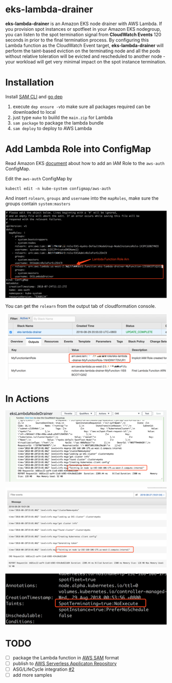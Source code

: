 

# eks-lambda-drainer

**eks-lambda-drainer** is an Amazon EKS node drainer with AWS Lambda. If you provision spot instances or spotfleet in your Amazon EKS nodegroup, you can listen to the spot termination signal from **CloudWatch Events** 120 seconds in prior to the final termination process. By configuring this Lambda function as the CloudWatch Event target, **eks-lambda-drainer**  will perform the taint-based eviction on the terminating node and all the pods without relative toleration will be evicted and rescheduled to another node - your workload will get very minimal impact on the spot instance termination.



# Installation

Install [SAM CLI](https://github.com/awslabs/aws-sam-cli) and [go dep](https://golang.github.io/dep/docs/installation.html)

1. execute `dep ensure -v`to make sure all packages required can be downloaded to local
2. just type `make` to buiild the `main.zip` for Lambda
3. `sam package` to package the lambda bundle
4. `sam deploy` to deploy to AWS Lambda 

# Add Lambda Role into ConfigMap

Read Amazon EKS [document](https://docs.aws.amazon.com/eks/latest/userguide/add-user-role.html) about how to add an IAM Role to the `aws-auth` ConfigMap. 

Edit the `aws-auth` ConfigMap by 

```
kubectl edit -n kube-system configmap/aws-auth
```

And insert `rolearn`, `groups` and `username` into the `mapRoles`, make sure the groups contain `system:masters`

![](images/04.png)



You can get the `rolearn` from the output tab of cloudformation console.

![](images/05.png)





# In Actions

![](images/01.png)



![](images/02.png)



![](images/03.png)





# TODO

- [ ] package the Lambda function in [AWS SAM](https://docs.aws.amazon.com/lambda/latest/dg/serverless_app.html) format
- [ ] publish to [AWS Serverless Applicaton Repository](https://aws.amazon.com/tw/serverless/serverlessrepo/)
- [ ] ASG/LifeCycle integration [#2](https://github.com/pahud/eks-lambda-drainer/issues/2)
- [ ] add more samples
